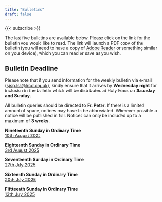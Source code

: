 ```yaml
---
title: "Bulletins"
draft: false
---
```


{{< subscribe >}}

The last five bulletins are available below. Please click on the link for the bulletin you would like to read. The link will launch a PDF copy of the bulletin (you will need to have a copy of [Adobe Reader](https://get.adobe.com/reader/) or something similar on your device), which you can read or save as you wish.

## Bulletin Deadline

Please note that if you send information for the weekly bulletin via e-mail ([sjsp.lsa@lrcd.org.uk](mailto:sjsp.lsa@lrcd.org.uk)), kindly ensure that it arrives by **Wednesday night** for inclusion in the bulletin which will be distributed at Holy Mass on **Saturday and Sunday**.

All bulletin queries should be directed to **Fr. Peter**. If there is a limited amount of space, notices may have to be abbreviated. Wherever possible a notice will be published in full. Notices can only be included up to a maximum of **3 weeks**.

**Nineteenth Sunday in Ordinary Time**  
[10th August 2025](/bulletins/Bulletin100825.pdf)  

**Eighteenth Sunday in Ordinary Time**  
[3rd August 2025](/bulletins/Bulletin030825.pdf)  

**Seventeenth Sunday in Ordinary Time**  
[27th July 2025](/bulletins/Bulletin270725.pdf)  

**Sixteenth Sunday in Ordinary Time**  
[20th July 2025](/bulletins/Bulletin200725.pdf)  

**Fiftteenth Sunday in Ordinary Time**  
[13th July 2025](/bulletins/Bulletin130725.pdf)  
